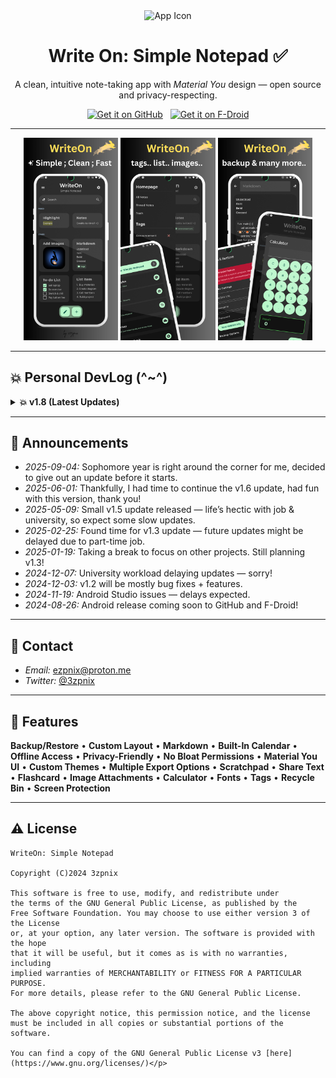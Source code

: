 <div align="center">
  <img src="app/src/main/res/mipmap-xxxhdpi/ic_launcher_round.webp" width="192" height="192" alt="App Icon" />

# Write On: Simple Notepad ✅
A clean, intuitive note-taking app with *Material You* design — open source and privacy-respecting.

[<img src=".github/github.png" alt="Get it on GitHub" height="55">](https://github.com/3zpnix/WriteOn/releases)
&nbsp;
[<img src=".github/fdroid.png" alt="Get it on F-Droid" height="55">](https://f-droid.org/en/packages/com.ezpnix.writeon/)
</div>

---

<div align="center">
  <img src="metadata/en-US/images/phoneScreenshots/1.png" width="30%" alt="Screenshot 1"/>
  <img src="metadata/en-US/images/phoneScreenshots/2.png" width="30%" alt="Screenshot 2"/>
  <img src="metadata/en-US/images/phoneScreenshots/3.png" width="30%" alt="Screenshot 3"/>
</div>

---

## 💥 Personal DevLog (^~^)

<details>
<summary><strong>💥 v1.8 (Latest Updates)</strong></summary>

- [x] New homepage redesign
- [x] Navigation drawer added
- [x] Categories and tags added
- [x] Search bar UI revamped
- [x] Backup logics changed
- [x] Note screen simplicity redesign
- [x] Slight animation improvements
- [x] Minor bugs and UI fixes
</details>

---

## 📢 Announcements

- *2025-09-04:* Sophomore year is right around the corner for me, decided to give out an update before it starts.
- *2025-06-01:* Thankfully, I had time to continue the v1.6 update, had fun with this version, thank you!
- *2025-05-09:* Small v1.5 update released — life’s hectic with job & university, so expect some slow updates.
- *2025-02-25:* Found time for v1.3 update — future updates might be delayed due to part-time job.
- *2025-01-19:* Taking a break to focus on other projects. Still planning v1.3!
- *2024-12-07:* University workload delaying updates — sorry!
- *2024-12-03:* v1.2 will be mostly bug fixes + features.
- *2024-11-19:* Android Studio issues — delays expected.
- *2024-08-26:* Android release coming soon to GitHub and F-Droid!

---

## 💬 Contact

- *Email:* ezpnix@proton.me
- *Twitter:* [@3zpnix](https://twitter.com/3zpnix)

---

## 👋 Features

**Backup/Restore** • **Custom Layout** • **Markdown** •
**Built-In Calendar**  • **Offline Access** • **Privacy-Friendly** •
**No Bloat Permissions** • **Material You UI** • **Custom Themes** •
**Multiple Export Options** • **Scratchpad** • **Share Text** •
**Flashcard** • **Image Attachments** • **Calculator** • **Fonts** •
**Tags** • **Recycle Bin** • **Screen Protection**

---

## ⚠️ License
    WriteOn: Simple Notepad

    Copyright (C)2024 3zpnix
    
    This software is free to use, modify, and redistribute under 
    the terms of the GNU General Public License, as published by the 
    Free Software Foundation. You may choose to use either version 3 of the License 
    or, at your option, any later version. The software is provided with the hope 
    that it will be useful, but it comes as is with no warranties, including 
    implied warranties of MERCHANTABILITY or FITNESS FOR A PARTICULAR PURPOSE. 
    For more details, please refer to the GNU General Public License.

    The above copyright notice, this permission notice, and the license must be included in all copies or substantial portions of the software.

    You can find a copy of the GNU General Public License v3 [here](https://www.gnu.org/licenses/)</p>
